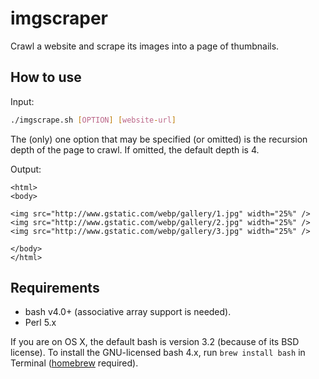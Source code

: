 # imgscraper

Crawl a website and scrape its images into a page of thumbnails.


## How to use

Input:

```bash
./imgscrape.sh [OPTION] [website-url]
```

The (only) one option that may be specified (or omitted) is the recursion depth of the page to crawl.  If omitted, the default depth is 4.

Output:

```
<html>
<body>

<img src="http://www.gstatic.com/webp/gallery/1.jpg" width="25%" />
<img src="http://www.gstatic.com/webp/gallery/2.jpg" width="25%" />
<img src="http://www.gstatic.com/webp/gallery/3.jpg" width="25%" />

</body>
</html>
```

## Requirements

- bash v4.0+ (associative array support is needed).
- Perl 5.x

If you are on OS X, the default bash is version 3.2 (because of its BSD license).  To install the GNU-licensed bash 4.x, run `brew install bash` in Terminal ([homebrew](http://brew.sh) required).
